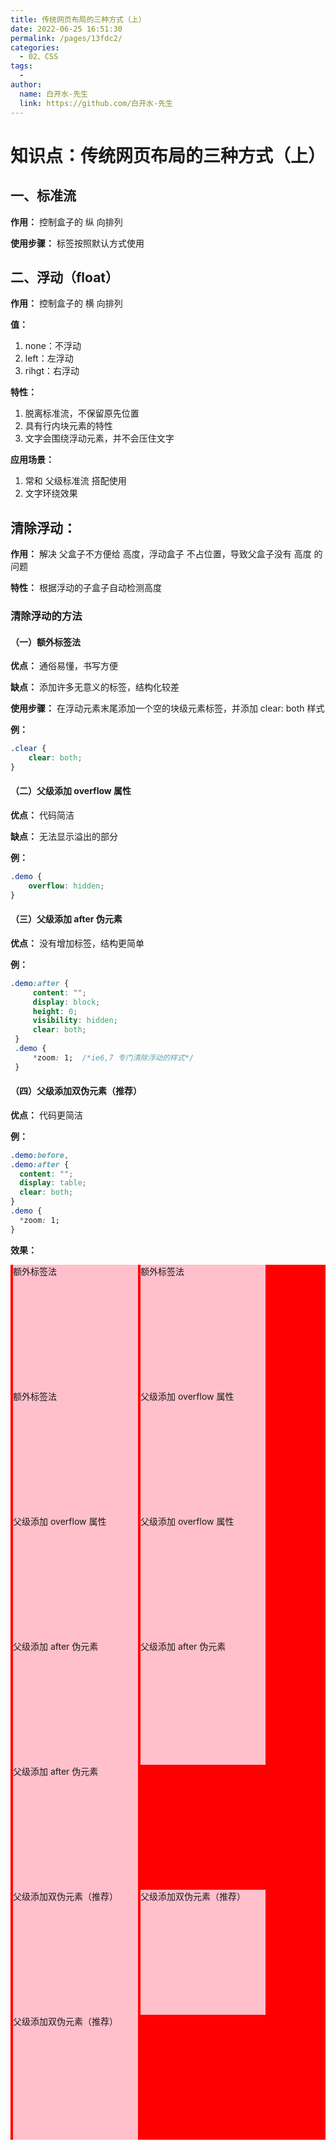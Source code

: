 ```yaml
---
title: 传统网页布局的三种方式（上）
date: 2022-06-25 16:51:30
permalink: /pages/13fdc2/
categories:
  - 02、CSS
tags:
  - 
author: 
  name: 白开水-先生
  link: https://github.com/白开水-先生
---
```

# 知识点：传统网页布局的三种方式（上）

## 一、标准流

**作用：** 控制盒子的 纵 向排列

**使用步骤：** 标签按照默认方式使用

## 二、浮动（float）

**作用：** 控制盒子的 横 向排列

**值：** 
1. none：不浮动
2. left：左浮动
3. rihgt：右浮动

**特性：**
1. 脱离标准流，不保留原先位置
2. 具有行内块元素的特性
3. 文字会围绕浮动元素，并不会压住文字

**应用场景：**
1. 常和 父级标准流 搭配使用
2. 文字环绕效果

## 清除浮动：

**作用：** 解决 父盒子不方便给 高度，浮动盒子 不占位置，导致父盒子没有 高度 的问题

**特性：** 根据浮动的子盒子自动检测高度

### 清除浮动的方法

#### （一）额外标签法

**优点：** 通俗易懂，书写方便

**缺点：** 添加许多无意义的标签，结构化较差

**使用步骤：** 在浮动元素末尾添加一个空的块级元素标签，并添加 clear: both 样式

**例：**
```css
.clear {
    clear: both;
}
```

#### （二）父级添加 overflow 属性

**优点：** 代码简洁

**缺点：** 无法显示溢出的部分

**例：**
```css
.demo {
    overflow: hidden;
}
```

#### （三）父级添加 after 伪元素

**优点：** 没有增加标签，结构更简单

**例：**
```css
.demo:after {
     content: "";
     display: block;
     height: 0;
     visibility: hidden;
     clear: both;
 }
 .demo {
     *zoom: 1;  /*ie6,7 专门清除浮动的样式*/
 }
```

#### （四）父级添加双伪元素（推荐）

**优点：** 代码更简洁

**例：**
```css
.demo:before,
.demo:after {
  content: "";
  display: table;
  clear: both;
}
.demo {
  *zoom: 1;
}
```

**效果：**
<!DOCTYPE html>
<html lang="zh-CN">
<head>
    <meta charset="UTF-8">
    <title>Document</title>
    <style>
        .gg-fu {
            background-color: red;
            margin-bottom: 4px;
        }
        .gg-zi {
            float: left;
            width: 200px;
            height: 200px;
            margin-left: 4px;
            background-color: pink;
        }
        .clear {
            clear: both;
        }
        .clearfix1 {
            *zoom: 1;  /*ie6,7 专门清除浮动的样式*/
        }
        .clearfix2:before,
        .clearfix2:after {
            content: "";
            display: table;
            clear: both;
        }
        .clearfix2 {
            *zoom: 1;
        }
    </style>
</head>
<body>
    <div class="gg-fu">
		<div class="gg-zi">额外标签法</div>
		<div class="gg-zi">额外标签法</div>
        <div class="gg-zi">额外标签法</div>
    </div>
    <div class="gg-fu fu2">
		<div class="gg-zi">父级添加 overflow 属性</div>   
		<div class="gg-zi">父级添加 overflow 属性</div>
        <div class="gg-zi">父级添加 overflow 属性</div>
    </div>
    <div class="gg-fu clearfix1">
		<div class="gg-zi">父级添加 after 伪元素</div>
		<div class="gg-zi">父级添加 after 伪元素</div>
        <div class="gg-zi">父级添加 after 伪元素</div>
    </div>
    <div class="gg-fu clearfix2">
		<div class="gg-zi">父级添加双伪元素（推荐）</div>
		<div class="gg-zi">父级添加双伪元素（推荐）</div>
        <div class="gg-zi">父级添加双伪元素（推荐）</div>
    </div>
</body>
</html>
